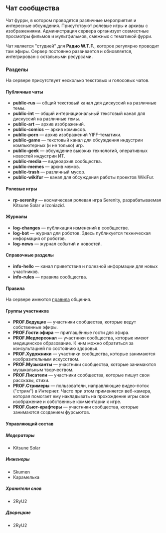 ## Чат сообщества

Чат фурри, в котором проводятся различные мероприятия и интересные обсуждения. Присутствуют ролевые игры и архивы с изображениями. Администрация сервера организует совместные просмотры фильмов и мультфильмов, смежных с тематикой фурри.

Чат является "студией" для **Радио W.T.F.**, которое регулярно проводит там эфиры. Сервер постоянно развивается и обновляется, интегрирован с остальными ресурсами.

### Разделы
На сервере присутствует несколько текстовых и голосовых чатов.

#### Публичные чаты

* **public-rus** — общий текстовый канал для дискуссий на различные темы.
* **public-int** — общий интернациональный текстовый канал для дискуссий на различные темы.
* **public-art** — архив изображений.
* **public-comics** — архив комиксов.
* **public-porn** — архив изображений YIFF-тематики.
* **public-game** — текстовый канал для обсуждения индустрии компьютерных (и не только) игр.
* **public-geek** — обсуждение высоких технологий, оперативных новостей индустрии ИТ.
* **public-media** — видеоархив сообщества.
* **public-memes** — архив мемов.
* **public-trash** — различный мусор.
* **public-wikifur** — канал для обсуждения работы проектов WikiFur.

#### Ролевые игры

* **rp-serenity** — космическая ролевая игра Serenity, разрабатываемая Kitsune Solar и Izoniazid.

#### Журналы

* **log-changes** — публикация изменений в сообществе.
* **log-bot** — журнал для роботов. Здесь публикуется техническая информация от роботов.
* **log-news** — журнал событий и новостей.

#### Справочные разделы

* **info-hello** — канал приветствия и полезной информации для новых участников.
* **info-rules** — правила сообщества.

#### Правила

На сервере имеются [правила](https://metainfo.github.io/rules/) общения.

#### Группы участников

* **PROF.Ведущие** — участники сообщества, которые ведут собственные эфиры.
* **PROF.Гости эфира** — приглашённые гости для эфира.
* **PROF.Медперсонал** — участники сообщества, которые имеют медицинское образование. К ним можно обратиться за консультацией по состоянию здоровья.
* **PROF.Художники** — участники сообщества, которые занимаются изобразительным искусством.
* **PROF.Музыканты** — участники сообщества, которые занимаются музыкальным творчеством.
* **PROF.Писатели** — участники сообщества, которые пишут свои рассказы, стихи.
* **PROF.Стримеры** — пользователи, направляющие видео-поток ("стрим") в Интернет. Часто при этом применяется веб-камера, которая помогает ему накладывать на прохождение игры свое изображение и собственные комментарии к игре.
* **PROF.Сьют-крафтеры** — участники сообщества, которые занимаются созданием фурсьютов.

#### Управляющий состав

##### Модераторы

* Kitsune Solar

##### Инженеры

* Skumen
* Карамелька

##### Хранители снов

* 2RyU2

##### Дворецкие

* 2RyU2
